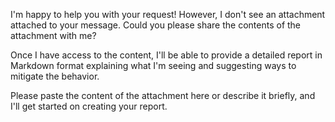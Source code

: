 I'm happy to help you with your request! However, I don't see an attachment attached to your message. Could you please share the contents of the attachment with me?

Once I have access to the content, I'll be able to provide a detailed report in Markdown format explaining what I'm seeing and suggesting ways to mitigate the behavior.

Please paste the content of the attachment here or describe it briefly, and I'll get started on creating your report.